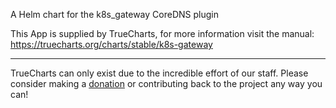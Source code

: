 A Helm chart for the k8s_gateway CoreDNS plugin

This App is supplied by TrueCharts, for more information visit the manual: https://truecharts.org/charts/stable/k8s-gateway

---

TrueCharts can only exist due to the incredible effort of our staff.
Please consider making a [donation](https://truecharts.org/docs/about/sponsor) or contributing back to the project any way you can!
